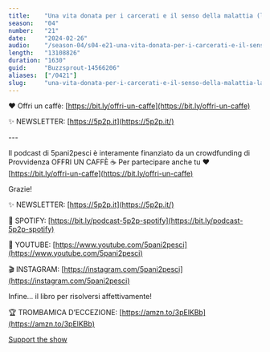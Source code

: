 ```yaml
---
title:    "Una vita donata per i carcerati e il senso della malattia (la storia di Franceschina di Nuovi Orizzonti)"
season:   "04"
number:   "21"
date:     "2024-02-26"
audio:    "/season-04/s04-e21-una-vita-donata-per-i-carcerati-e-il-senso-della-malattia-la-storia-di-franceschina-di-nuovi-orizzonti.mp3"
length:   "13108826"
duration: "1630"
guid:     "Buzzsprout-14566206"
aliases:  ["/0421"]
slug:     "una-vita-donata-per-i-carcerati-e-il-senso-della-malattia-la-storia-di-franceschina-di-nuovi-orizzonti"
---
```

❤️ Offri un caffè: [https://bit.ly/offri-un-caffe](https://bit.ly/offri-un-caffe)

✨ NEWSLETTER: [https://5p2p.it](https://5p2p.it/)

\-\-\-

Il podcast di 5pani2pesci è interamente finanziato da un crowdfunding di Provvidenza OFFRI UN CAFFÈ ☕ Per partecipare anche tu ❤️ [https://bit.ly/offri-un-caffe](https://bit.ly/offri-un-caffe)

Grazie!

✨ NEWSLETTER: [https://5p2p.it](https://5p2p.it/)

👾 SPOTIFY: [https://bit.ly/podcast-5p2p-spotify](https://bit.ly/podcast-5p2p-spotify)

🔴 YOUTUBE: [https://www.youtube.com/5pani2pesci](https://www.youtube.com/5pani2pesci)

🎬 INSTAGRAM: [https://instagram.com/5pani2pesci](https://instagram.com/5pani2pesci)

Infine... il libro per risolversi affettivamente!

🏆 TROMBAMICA D’ECCEZIONE: [https://amzn.to/3pElKBb](https://amzn.to/3pElKBb)

[Support the show](https://bit.ly/offri-un-caffe)
                